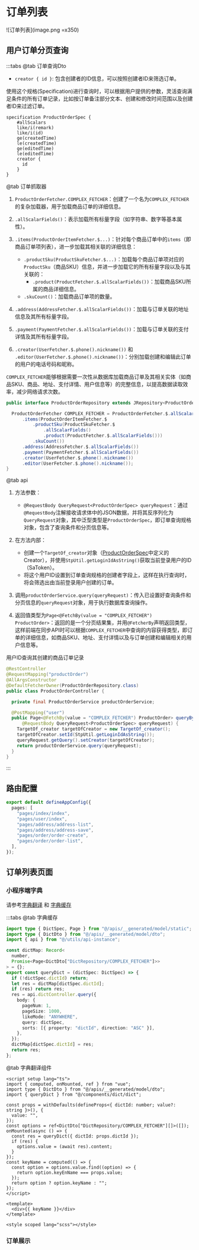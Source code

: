 # 订单列表

![订单列表](image.png =x350)

## 用户订单分页查询

:::tabs
@tab 订单查询Dto

- `creator { id }`: 包含创建者的ID信息，可以按照创建者ID来筛选订单。

使用这个规格(Specification)进行查询时，可以根据用户提供的参数，灵活查询满足条件的所有订单记录，比如按订单备注部分文本、创建和修改时间范围以及创建者ID来过滤订单。

```text {9-11}
specification ProductOrderSpec {
    #allScalars
    like/i(remark)
    like/i(id)
    ge(createdTime)
    le(createdTime)
    ge(editedTime)
    le(editedTime)
    creator {
      id
    }
}
```

@tab 订单抓取器

1. `ProductOrderFetcher.COMPLEX_FETCHER`：创建了一个名为`COMPLEX_FETCHER`的复杂加载器，用于加载商品订单的详细信息。

2. `.allScalarFields()`：表示加载所有标量字段（如字符串、数字等基本属性）。

3. `.items(ProductOrderItemFetcher.$...)`：针对每个商品订单中的`items`（即商品订单项列表），进一步加载其相关联的详细信息：
   - `.productSku(ProductSkuFetcher.$...)`：加载每个商品订单项对应的`ProductSku`（商品SKU）信息，并进一步加载它的所有标量字段以及与其关联的：
     - `.product(ProductFetcher.$.allScalarFields())`：加载商品SKU所属的商品详细信息。
   - `.skuCount()`：加载商品订单项的数量。

4. `.address(AddressFetcher.$.allScalarFields())`：加载与订单关联的地址信息及其所有标量字段。

5. `.payment(PaymentFetcher.$.allScalarFields())`：加载与订单关联的支付详情及其所有标量字段。

6. `.creator(UserFetcher.$.phone().nickname())` 和 `.editor(UserFetcher.$.phone().nickname())`：分别加载创建和编辑此订单的用户的电话号码和昵称。

`COMPLEX_FETCHER`能够根据需要一次性从数据库加载商品订单及其相关实体（如商品SKU、商品、地址、支付详情、用户信息等）的完整信息，以提高数据读取效率，减少网络请求次数。

```java
public interface ProductOrderRepository extends JRepository<ProductOrder, String> {

  ProductOrderFetcher COMPLEX_FETCHER = ProductOrderFetcher.$.allScalarFields()
      .items(ProductOrderItemFetcher.$
          .productSku(ProductSkuFetcher.$
              .allScalarFields()
              .product(ProductFetcher.$.allScalarFields()))
          .skuCount())
      .address(AddressFetcher.$.allScalarFields())
      .payment(PaymentFetcher.$.allScalarFields())
      .creator(UserFetcher.$.phone().nickname())
      .editor(UserFetcher.$.phone().nickname());
}
```

@tab api

1. 方法参数：
   - `@RequestBody QueryRequest<ProductOrderSpec> queryRequest`：通过`@RequestBody`注解接收请求体中的JSON数据，并将其反序列化为`QueryRequest`对象，其中泛型类型是`ProductOrderSpec`，即订单查询规格对象，包含了查询条件和分页信息等。

2. 在方法内部：
   - 创建一个`TargetOf_creator`对象（[ProductOrderSpec](#用户订单分页查询)中定义的Creator），并使用`StpUtil.getLoginIdAsString()`获取当前登录用户的ID（SaToken）。
   - 将这个用户ID设置到订单查询规格的创建者字段上，这样在执行查询时，将会筛选出由当前登录用户创建的订单。

3. 调用`productOrderService.query(queryRequest)`：传入已设置好查询条件和分页信息的`queryRequest`对象，用于执行数据库查询操作。

4. 返回值类型为`Page<@FetchBy(value = "COMPLEX_FETCHER") ProductOrder>`：返回的是一个分页结果集，并用`@FetcherBy`声明返回类型，这样前端在同步API时可以根据`COMPLEX_FETCHER`中查询的内容获得类型，即订单的详细信息，如商品SKU、地址、支付详情以及与订单创建和编辑相关的用户信息等。

用户ID查询其创建的商品订单记录

```java
@RestController
@RequestMapping("productOrder")
@AllArgsConstructor
@DefaultFetcherOwner(ProductOrderRepository.class)
public class ProductOrderController {

  private final ProductOrderService productOrderService;

  @PostMapping("user")
  public Page<@FetchBy(value = "COMPLEX_FETCHER") ProductOrder> queryByUser(
      @RequestBody QueryRequest<ProductOrderSpec> queryRequest) {
    TargetOf_creator targetOfCreator = new TargetOf_creator();
    targetOfCreator.setId(StpUtil.getLoginIdAsString());
    queryRequest.getQuery().setCreator(targetOfCreator);
    return productOrderService.query(queryRequest);
  }
}
```

:::

## 路由配置

```ts
export default defineAppConfig({
  pages: [
    "pages/index/index",
    "pages/user/index",
    "pages/address/address-list",
    "pages/address/address-save",
    "pages/order/order-create",
    "pages/order/order-list",
  ],
});

```

## 订单列表页面

### 小程序端字典

请参考[字典翻译](../dict|/README.md/#字典翻译) 和 [字典缓存](../dict/README.md/#字典缓存)

:::tabs
@tab 字典缓存

```ts
import type { DictSpec, Page } from "@/apis/__generated/model/static";
import type { DictDto } from "@/apis/__generated/model/dto";
import { api } from "@/utils/api-instance";

const dictMap: Record<
  number,
  Promise<Page<DictDto["DictRepository/COMPLEX_FETCHER"]>>
> = {};
export const queryDict = (dictSpec: DictSpec) => {
  if (!dictSpec.dictId) return;
  let res = dictMap[dictSpec.dictId];
  if (res) return res;
  res = api.dictController.query({
    body: {
      pageNum: 1,
      pageSize: 1000,
      likeMode: "ANYWHERE",
      query: dictSpec,
      sorts: [{ property: "dictId", direction: "ASC" }],
    },
  });
  dictMap[dictSpec.dictId] = res;
  return res;
};
```

@tab 字典翻译组件

```vue
<script setup lang="ts">
import { computed, onMounted, ref } from "vue";
import type { DictDto } from "@/apis/__generated/model/dto";
import { queryDict } from "@/components/dict/dict";

const props = withDefaults(defineProps<{ dictId: number; value?: string }>(), {
  value: "",
});
const options = ref<DictDto["DictRepository/COMPLEX_FETCHER"][]>([]);
onMounted(async () => {
  const res = queryDict({ dictId: props.dictId });
  if (res) {
    options.value = (await res).content;
  }
});
const keyName = computed(() => {
  const option = options.value.find((option) => {
    return option.keyEnName === props.value;
  });
  return option ? option.keyName : "";
});
</script>

<template>
  <div>{{ keyName }}</div>
</template>

<style scoped lang="scss"></style>

```

### 订单展示
